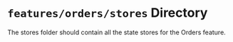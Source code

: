# `features/orders/stores` Directory

The stores folder should contain all the state stores for the Orders feature.
